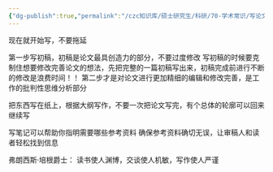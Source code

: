 ```yaml
---
{"dg-publish":true,"permalink":"/czc知识库/硕士研究生/科研/70-学术常识/写论文笔记.txt/","dgPassFrontmatter":true,"created":"2024-06-18T17:45:21.847+08:00","updated":"2024-12-08T12:30:44.617+08:00"}
---
```



现在就开始写，不要拖延


第一步写初稿，初稿是论文最具创造力的部分，不要过度修改
写初稿的时候要克制住想要修改完善论文的想法，先把完整的一篇初稿写出来，初稿完成前进行不断的修改是浪费时间！！
第二步才是对论文进行更加精细的编辑和修改完善，是工作的批判性思维分析部分

把东西写在纸上，根据大纲写作，不要一次把论文写完，有个总体的轮廓可以回来继续写

写笔记可以帮助你指明需要哪些参考资料
确保参考资料确切无误，让审稿人和读者轻松找到信息


弗朗西斯·培根爵士：
读书使人渊博，交谈使人机敏，写作使人严谨

